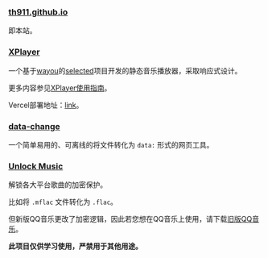### [th911.github.io](/)

即本站。

### [XPlayer](/XPlayer)

一个基于[wayou](https://github.com/wayou/)的[selected](https://github.com/wayou/selected)项目开发的静态音乐播放器，采取响应式设计。

更多内容参见[XPlayer使用指南](/2024/11/09/2/)。

Vercel部署地址：[link](https://x-player-th911s-projects.vercel.app/)。

### [data-change](/data-change)

一个简单易用的、可离线的将文件转化为 `data:` 形式的网页工具。

### [Unlock Music](/unlock-music)

解锁各大平台歌曲的加密保护。

比如将 `.mflac` 文件转化为 `.flac`。

但新版QQ音乐更改了加密逻辑，因此若您想在QQ音乐上使用，请下载[旧版QQ音乐](/file/2024/11/QQMusic_Setup.exe)。

**此项目仅供学习使用，严禁用于其他用途。**
